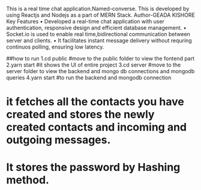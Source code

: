 This is a real time chat application.Named-converse.
This is developed by using Reactjs and Nodejs as a part of MERN Stack.
Author-GEADA KISHORE
Key Features
• Developed a real-time chat application with user authentication, responsive design and efficient database management.
• Socket.io is used to enable real time,bidirectional communication between server and clients.
• It facilitates instant message delivery without requring continuos polling, ensuring low latency.

##how to run
1.cd public
  #move to the public folder to view the fontend part
2.yarn start
  #it shows the UI of entire project
3.cd server
  #move to the server folder to view the backend and mongo db connections and mongodb queries
4.yarn start
  #to run the backend and mongodb connection
  # it fetches all the contacts you have created and stores the newly created contacts and incoming and outgoing messages.
  # It stores the password by Hashing method.
